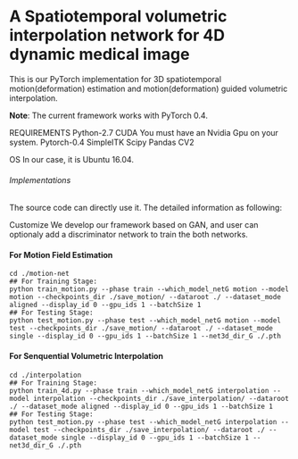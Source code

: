 # A Spatiotemporal volumetric interpolation network for 4D dynamic medical image

This is our PyTorch implementation for 3D spatiotemporal motion(deformation) estimation and motion(deformation) guided volumetric interpolation. 

**Note**: The current framework works with PyTorch 0.4.

REQUIREMENTS
Python-2.7
CUDA
You must have an Nvidia Gpu on your system.
Pytorch-0.4
SimpleITK
Scipy
Pandas
CV2


OS
In our case, it is Ubuntu 16.04.

###### Implementations
The source code can directly use it. The detailed information as following:

Customize
We develop our framework based on GAN, and user can optionaly add a discriminator network to train the both networks. 

#### For Motion Field Estimation

```
cd ./motion-net
## For Training Stage: 
python train_motion.py --phase train --which_model_netG motion --model motion --checkpoints_dir ./save_motion/ --dataroot ./ --dataset_mode aligned --display_id 0 --gpu_ids 1 --batchSize 1
## For Testing Stage: 
python test_motion.py --phase test --which_model_netG motion --model test --checkpoints_dir ./save_motion/ --dataroot ./ --dataset_mode single --display_id 0 --gpu_ids 1 --batchSize 1 --net3d_dir_G ./.pth
```

#### For Senquential Volumetric Interpolation

```
cd ./interpolation
## For Training Stage: 
python train_4d.py --phase train --which_model_netG interpolation --model interpolation --checkpoints_dir ./save_interpolation/ --dataroot ./ --dataset_mode aligned --display_id 0 --gpu_ids 1 --batchSize 1
## For Testing Stage: 
python test_motion.py --phase test --which_model_netG interpolation --model test --checkpoints_dir ./save_interpolation/ --dataroot ./ --dataset_mode single --display_id 0 --gpu_ids 1 --batchSize 1 --net3d_dir_G ./.pth
```


